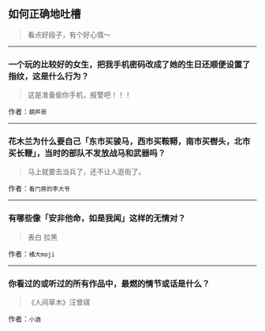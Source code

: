 ## 如何正确地吐槽

> 看点好段子，有个好心情～


 
---

### 一个玩的比较好的女生，把我手机密码改成了她的生日还顺便设置了指纹，这是什么行为？

> 这是准备偷你手机，报警吧！！！


作者：`葫芦哥`

---

### 花木兰为什么要自己「东市买骏马，西市买鞍鞯，南市买辔头，北市买长鞭」，当时的部队不发放战马和武器吗？

> 马上就要去当兵了，还不让人逛街了。


作者：`看门房的李大爷`

---

### 有哪些像「安非他命，如是我闻」这样的无情对？

> 表白
> 拉黑


作者：`橘大moji`

---

### 你看过的或听过的所有作品中，最燃的情节或话是什么？

> 《人间草木》汪曾祺


作者：`小酒`